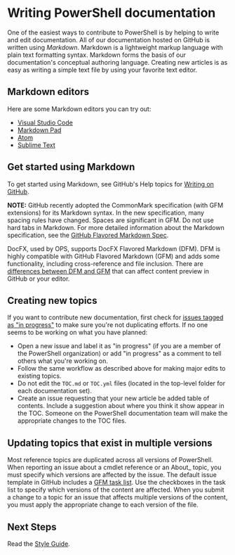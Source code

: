 # Writing PowerShell documentation

One of the easiest ways to contribute to PowerShell is by helping to write and edit documentation.
All of our documentation hosted on GitHub is written using *Markdown*.
Markdown is a lightweight markup language with plain text formatting syntax.
Markdown forms the basis of our documentation's conceptual authoring language.
Creating new articles is as easy as writing a simple text file by using your favorite text editor.

## Markdown editors

Here are some Markdown editors you can try out:

* [Visual Studio Code](https://code.visualstudio.com)
* [Markdown Pad](http://markdownpad.com/)
* [Atom](https://atom.io/)
* [Sublime Text](http://www.sublimetext.com/)

## Get started using Markdown

To get started using Markdown, see GitHub's Help topics for [Writing on GitHub][gfm-help].

**NOTE:** GitHub recently adopted the CommonMark specification (with GFM extensions) for its Markdown syntax.
In the new specification, many spacing rules have changed.
Spaces are significant in GFM.
Do not use hard tabs in Markdown.
For more detailed information about the Markdown specification, see the [GitHub Flavored Markdown Spec][gfm-spec].

DocFX, used by OPS, supports DocFX Flavored Markdown (DFM).
DFM is highly compatible with GitHub Flavored Markdown (GFM) and adds some functionality, including cross-reference and file inclusion.
There are [differences between DFM and GFM][dfm-diffs] that can affect content preview in GitHub or your editor.

## Creating new topics

If you want to contribute new documentation, first check for [issues tagged as "in progress"][labels]
to make sure you're not duplicating efforts.
If no one seems to be working on what you have planned:

* Open a new issue and label it as "in progress" (if you are a member of the PowerShell organization)
  or add "in progress" as a comment to tell others what you're working on.
* Follow the same workflow as described above for making major edits to existing topics.
* Do not edit the `TOC.md` or `TOC.yml` files (located in the top-level folder for each documentation set).
* Create an issue requesting that your new article be added table of contents.
  Include a suggestion about where you think it show appear in the TOC.
  Someone on the PowerShell documentation team will make the appropriate changes to the TOC files.

## Updating topics that exist in multiple versions

Most reference topics are duplicated across all versions of PowerShell.
When reporting an issue about a cmdlet reference or an About_ topic, you must specify which versions are affected by the issue.
The default issue template in GitHub includes a [GFM task list][gfm-task].
Use the checkboxes in the task list to specify which versions of the content are affected.
When you submit a change to a topic for an issue that affects multiple versions of the content,
you must apply the appropriate change to each version of the file.

## Next Steps

Read the [Style Guide](STYLE.md).

<!-- External URLs -->
[gfm-help]: https://help.github.com/categories/writing-on-github/
[gfm-spec]: https://github.github.com/gfm/
[labels]: https://github.com/PowerShell/PowerShell-Docs/labels/in%20progress
[gfm-task]: https://github.github.com/gfm/#task-list-items-extension-
[dfm-diffs]: http://dotnet.github.io/docfx/spec/docfx_flavored_markdown.html#differences-between-dfm-and-gfm